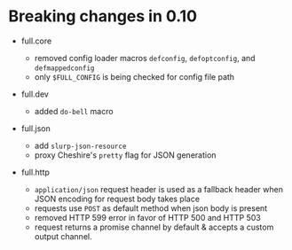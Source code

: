 # Breaking changes in 0.10

* full.core
  * removed config loader macros `defconfig`, `defoptconfig`, and `defmappedconfig`
  * only `$FULL_CONFIG` is being checked for config file path

* full.dev
  * added `do-bell` macro

* full.json
  * add `slurp-json-resource`
  * proxy Cheshire's `pretty` flag for JSON generation

* full.http
  * `application/json` request header is used as a fallback header when JSON
    encoding for request body takes place
  * requests use `POST` as default method when json body is present
  * removed HTTP 599 error in favor of HTTP 500 and HTTP 503
  * request returns a promise channel by default & accepts a custom output
    channel.
